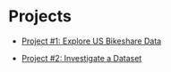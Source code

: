 # Projects

- [Project #1: Explore US Bikeshare Data](Explore%20US%20Bikeshare%20Data/README.md)

- [Project #2: Investigate a Dataset](Investigate%20a%20Dataset/README.md)
